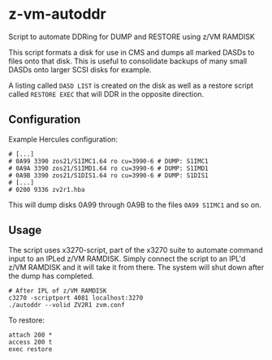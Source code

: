 # z-vm-autoddr
Script to automate DDRing for DUMP and RESTORE using z/VM RAMDISK

This script formats a disk for use in CMS and dumps all marked DASDs
to files onto that disk. This is useful to consolidate backups of
many small DASDs onto larger SCSI disks for example.

A listing called `DASD LIST` is created on the disk as well as a
restore script called `RESTORE EXEC` that will DDR in the opposite
direction.

## Configuration

Example Hercules configuration:

```
# [...]
# 0A99 3390 zos21/S1IMC1.64 ro cu=3990-6 # DUMP: S1IMC1
# 0A9A 3390 zos21/S1IMD1.64 ro cu=3990-6 # DUMP: S1IMD1
# 0A9B 3390 zos21/S1DIS1.64 ro cu=3990-6 # DUMP: S1DIS1
# [...]
# 0200 9336 zv2r1.hba
```

This will dump disks 0A99 through 0A9B to the files `0A99 S1IMC1`
and so on.

## Usage

The script uses x3270-script, part of the x3270 suite to automate command
input to an IPLed z/VM RAMDISK. Simply connect the script to an IPL'd
z/VM RAMDISK and it will take it from there. The system will shut down
after the dump has completed.

```
# After IPL of z/VM RAMDISK
c3270 -scriptport 4081 localhost:3270
./autoddr --volid ZV2R1 zvm.conf
```

To restore:

```
attach 200 *
access 200 t
exec restore
```
